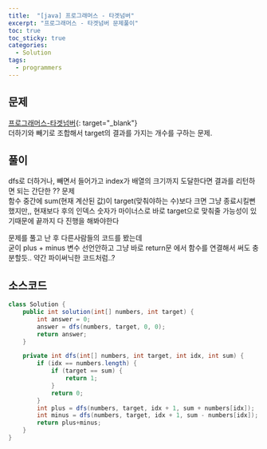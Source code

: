 ```yaml
---
title:  "[java] 프로그래머스 - 타겟넘버"
excerpt: "프로그래머스 - 타겟넘버 문제풀이"
toc: true
toc_sticky: true
categories:
  - Solution
tags:
  - programmers
---
```

## 문제  
[프로그래머스-타겟넘버](https://programmers.co.kr/learn/courses/30/lessons/43165?language=java){: target="_blank"}  
더하기와 빼기로 조합해서 target의 결과를 가지는 개수를 구하는 문제.  


## 풀이  
dfs로 더하거나, 빼면서 들어가고 index가 배열의 크기까지 도달한다면 결과를 리턴하면 되는 간단한 ?? 문제  
함수 중간에 sum(현재 계산된 값)이 target(맞춰야하는 수)보다 크면 그냥 종료시킬뻔 했지만,, 현재보다 후의 인덱스 숫자가 마이너스로 바로 target으로 맞춰줄 가능성이 있기때문에 끝까지 다 진행을 해봐야한다  


문제를 풀고 난 후 다른사람들의 코드를 봤는데  
굳이 plus + minus 변수 선언안하고 그냥 바로 return문 에서 함수를 연결해서 써도 충분할듯.. 약간 파이써닉한 코드처럼..?  


## 소스코드  
```java
class Solution {
	public int solution(int[] numbers, int target) {
		int answer = 0;
		answer = dfs(numbers, target, 0, 0);
		return answer;
	}

	private int dfs(int[] numbers, int target, int idx, int sum) {
		if (idx == numbers.length) {
			if (target == sum) {
				return 1;
			}
			return 0;
		}
		int plus = dfs(numbers, target, idx + 1, sum + numbers[idx]);
		int minus = dfs(numbers, target, idx + 1, sum - numbers[idx]);
		return plus+minus;
	}
}

```
